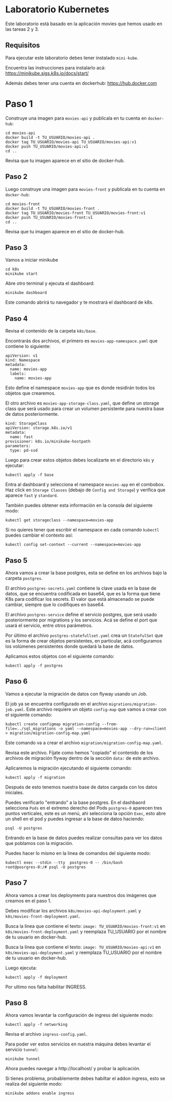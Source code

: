 # Laboratorio Kubernetes

Este laboratorio está basado en la aplicación movies que hemos usado en las tareas 2 y 3.


## Requisitos

Para ejecutar este laboratorio debes tener instalado `mini-kube`.

Encuentra las instrucciones para instalarlo acá: https://minikube.sigs.k8s.io/docs/start/

Además debes tener una cuenta en dockerhub: https://hub.docker.com


# Paso 1

Construye una imagen para `movies-api` y publicala en tu cuenta en `docker-hub`:

```
cd movies-api
docker build -t TU_USUARIO/movies-api .
docker tag TU_USUARIO/movies-api TU_USUARIO/movies-api:v1
docker push TU_USUARIO/movies-api:v1
cd ..
```

Revisa que tu imagen aparece en el sitio de docker-hub.

## Paso 2

Luego construye una imagen para `movies-front` y publícala en tu cuenta en `docker-hub`:

```
cd movies-front
docker build -t TU_USUARIO/movies-front .
docker tag TU_USUARIO/movies-front TU_USUARIO/movies-front:v1
docker push TU_USUARIO/movies-front:v1
cd ..
```

Revisa que tu imagen aparece en el sitio de docker-hub.

## Paso 3

Vamos a iniciar minikube

```
cd k8s
minikube start
```

Abre otro terminal y ejecuta el dashboard:

```
minikube dashboard
```

Este comando abrirá tu navegador y te mostrará el dashboard de k8s.

## Paso 4

Revisa el contenido de la carpeta `k8s/base`.

Encontrarás dos archivos, el primero es `movies-app-namespace.yaml` que contiene lo siguiente:

```
apiVersion: v1
kind: Namespace
metadata:
  name: movies-app
  labels:
    name: movies-app
```

Esto define el namespace `movies-app` que es donde residirán todos los objetos que crearemos.

El otro archivo es `movies-app-storage-class.yaml`, que define un storage class que será usado para crear un volumen persistente para nuestra base de datos posteriormente.

```
kind: StorageClass
apiVersion: storage.k8s.io/v1
metadata:
  name: fast
provisioner: k8s.io/minikube-hostpath
parameters:
  type: pd-ssd
```

Luego para crear estos objetos debes localizarte en el directorio `k8s` y ejecutar:

```
kubectl apply -f base
```

Entra al dashboard y selecciona el namespace `movies-app` en el combobox. Haz click en `Storage Classes` (debajo de `Config and Storage`) y verifica que aparece `fast` y `standard`.

También puedes obtener esta información en la consola del siguiente modo:

```
kubectl get storageclass --namespace=movies-app
```

Si no quieres tener que escribir el namespace en cada comando `kubectl` puedes cambiar el contexto así:

```
kubectl config set-context --current --namespace=movies-app
```


## Paso 5

Ahora vamos a crear la base postgres, esta se define en los archivos bajo la carpeta `postgres`.

El archivo `postgres-secrets.yaml` contiene la clave usada en la base de datos, que se encuentra codificada en base64, que es la forma que tiene K8s para codificar los secrets. El valor que está almacenado se puede cambiar, siempre que lo codifiques en base64.

El archivo `postgres-service` define el servicio postgres, que será usado posteriormente por migrations y los servicios. Acá se define el port que usará el servicio, entre otros parámetros.

Por último el archivo `postgres-statefullset.yaml` crea un `StatefulSet` que es la forma de crear objetos persistentes, en particular, acá configuramos los volúmenes persistentes donde quedará la base de datos.

Aplicamos estos objetos con el siguiente comando:

```
kubectl apply -f postgres
```

## Paso 6

Vamos a ejecutar la migración de datos con flyway usando un Job.

El job ya se encuentra configurado en el archivo `migrations/migration-job.yaml`. Este archivo requiere un objeto `config-map` que vamos a crear con el siguiente comando:

```
kubectl create configmap migration-config --from-file=../sql_migrations -o yaml --namespace=movies-app --dry-run=client > migration/migration-config-map.yaml
```


Este comando va a crear el archivo `migration/migration-config-map.yaml`. 

Revisa este archivo.
Fíjate como hemos "copiado" el contenido de los archivos de migración flyway dentro de la sección `data:` de este archivo.

Aplicaremos la migración ejecutando el siguiente comando:

```
kubectl apply -f migration
```

Después de esto tenemos nuestra base de datos cargada con los datos iniciales.

Puedes verificarlo "entrando" a la base postgres. En el dashbaord selecciona `Pods` en el extremo derecho del Pods `postgres-0` aparecen tres puntos verticales, este es un menú, ahi selecciona la opción `Exec`, esto abre un shell en el pod y puedes ingresar a la base de datos haciendo:

```
psql -U postgres
```

Entrando en la base de datos puedes realizar consultas para ver los datos que poblamos con la migración.

Puedes hacer lo mismo en la linea de comandos del siguiente modo:

```
kubectl exec --stdin --tty  postgres-0 -- /bin/bash
root@posrgres-0:/# psql -U postgres
```


## Paso 7

Ahora vamos a crear los deployments para nuestros dos imágenes que creamos en el paso 1.

Debes modificar los archivos `k8s/movies-api-deployment.yaml` y `k8s/movies-front-deployment.yaml`.

Busca la linea que contiene el texto: `image: TU_USUARIO/movies-front:v1` en `k8s/movies-front-deployment.yaml` y reemplaza TU_USUARIO por el nombre de tu usuario en docker-hub.


Busca la linea que contiene el texto: `image: TU_USUARIO/movies-api:v1` en `k8s/movies-api-deployment.yaml` y reemplaza TU_USUARIO por el nombre de tu usuario en docker-hub.

Luego ejecuta:

```
kubectl apply -f deployment
```

Por ultimo nos falta habilitar INGRESS.

## Paso 8

Ahora vamos levantar la configuración de ingress del siguiente modo:

    kubectl apply -f networking

Revisa el archivo `ingress-config.yaml`.

Para poder ver estos servicios en nuestra máquina debes levantar el servicio `tunnel`:

    minikube tunnel

Ahora puedes navegar a http://localhost/ y probar la aplicación.

Si tienes problema, probablemente debes habiltar el addon ingress, esto se realiza del siguiente modo:

    minikube addons enable ingress

